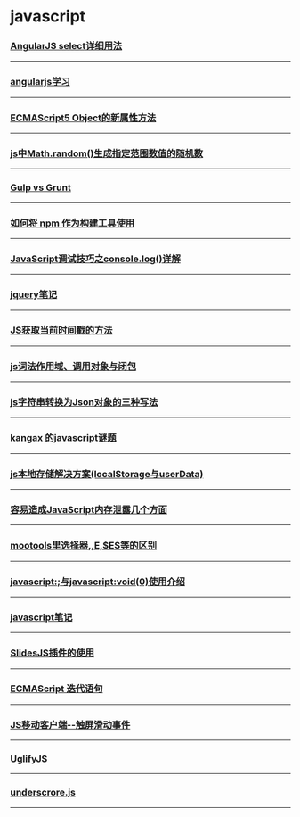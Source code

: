 javascript
==========

### [AngularJS select详细用法](angularjs-select)

---

### [angularjs学习](angularjs-study)

---

### [ECMAScript5 Object的新属性方法](ecmascript5-object-method-of-new-properties)

---

### [js中Math.random()生成指定范围数值的随机数](generate-random-number)

---

### [Gulp vs Grunt](gulp-vs-grunt)

---

### [如何将 npm 作为构建工具使用](how-use-npm-as-build-tool)

---

### [JavaScript调试技巧之console.log()详解](javascript-debugging-technique-of-the-console-the-log-rounding)

---

### [jquery笔记](jquery-note)

---

### [JS获取当前时间戳的方法](js-method-obtains-a-handle-to-the-current-timestamp)

---

### [js词法作用域、调用对象与闭包](js-scope-callObject-closuer)

---

### [js字符串转换为Json对象的三种写法](js-string-is-converted-to-a-json-object-of-three-types-of-writing)

---

### [kangax 的javascript谜题](kangax-javascript-examination)

---

### [js本地存储解决方案(localStorage与userData)](localStorage)

---

### [容易造成JavaScript内存泄露几个方面](may-cause-memory-leak-reason)

---

### [mootools里选择器$,$$,$E,$ES等的区别](mootools-selector-diff)

---

### [javascript:;与javascript:void(0)使用介绍](no-jump-href)

---

### [javascript笔记](note)

---

### [SlidesJS插件的使用](slidesjs)

---

### [ECMAScript 迭代语句](statements-iterative)

---

### [JS移动客户端--触屏滑动事件](touch-event)

---

### [UglifyJS](UglifyJS)

---

### [underscrore.js](underscrore)

---
